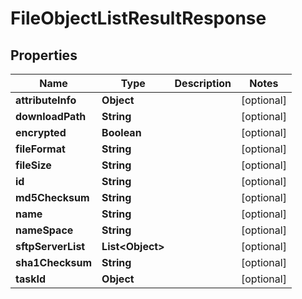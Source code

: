 
# FileObjectListResultResponse

## Properties
Name | Type | Description | Notes
------------ | ------------- | ------------- | -------------
**attributeInfo** | **Object** |  |  [optional]
**downloadPath** | **String** |  |  [optional]
**encrypted** | **Boolean** |  |  [optional]
**fileFormat** | **String** |  |  [optional]
**fileSize** | **String** |  |  [optional]
**id** | **String** |  |  [optional]
**md5Checksum** | **String** |  |  [optional]
**name** | **String** |  |  [optional]
**nameSpace** | **String** |  |  [optional]
**sftpServerList** | **List&lt;Object&gt;** |  |  [optional]
**sha1Checksum** | **String** |  |  [optional]
**taskId** | **Object** |  |  [optional]



